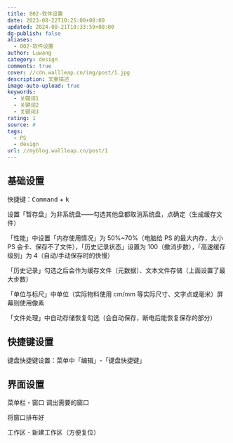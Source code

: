 ```yaml
---
title: 002-软件设置
date: 2023-08-22T10:25:00+08:00
updated: 2024-08-21T10:33:59+08:00
dg-publish: false
aliases:
  - 002-软件设置
author: Luwang
category: design
comments: true
cover: //cdn.wallleap.cn/img/post/1.jpg
description: 文章描述
image-auto-upload: true
keywords:
  - 关键词1
  - 关键词2
  - 关键词3
rating: 1
source: #
tags:
  - PS
  - design
url: //myblog.wallleap.cn/post/1
---
```


## 基础设置

快捷键：<kbd>Command</kbd> + <kbd>k</kbd>

设置「暂存盘」为非系统盘——勾选其他盘都取消系统盘，点确定（生成缓存文件）

「性能」中设置「内存使用情况」为 50%~70%（电脑给 PS 的最大内存，太小 PS 会卡、保存不了文件），「历史记录状态」设置为 100（撤消步数），「高速缓存级别」为 4（自动/手动保存时的快慢）

「历史记录」勾选之后会作为缓存文件（元数据）、文本文件存储（上面设置了最大步数）

「单位与标尺」中单位（实际物料使用 cm/mm 等实际尺寸、文字点或毫米）屏幕则使用像素

「文件处理」中自动存储恢复勾选（会自动保存，断电后能恢复保存的部分）

## 快捷键设置

键盘快捷键设置：菜单中「编辑」-「键盘快捷键」

## 界面设置

菜单栏 - 窗口 调出需要的窗口

将窗口排布好

工作区 - 新建工作区（方便复位）
